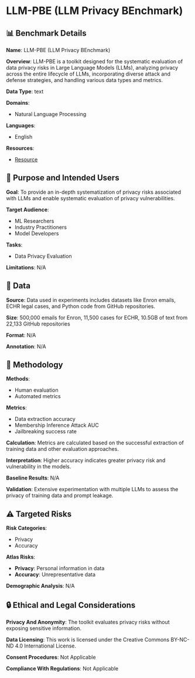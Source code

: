 # LLM-PBE (LLM Privacy BEnchmark)

## 📊 Benchmark Details

**Name**: LLM-PBE (LLM Privacy BEnchmark)

**Overview**: LLM-PBE is a toolkit designed for the systematic evaluation of data privacy risks in Large Language Models (LLMs), analyzing privacy across the entire lifecycle of LLMs, incorporating diverse attack and defense strategies, and handling various data types and metrics.

**Data Type**: text

**Domains**:
- Natural Language Processing

**Languages**:
- English

**Resources**:
- [Resource](https://llm-pbe.github.io/)

## 🎯 Purpose and Intended Users

**Goal**: To provide an in-depth systematization of privacy risks associated with LLMs and enable systematic evaluation of privacy vulnerabilities.

**Target Audience**:
- ML Researchers
- Industry Practitioners
- Model Developers

**Tasks**:
- Data Privacy Evaluation

**Limitations**: N/A

## 💾 Data

**Source**: Data used in experiments includes datasets like Enron emails, ECHR legal cases, and Python code from GitHub repositories.

**Size**: 500,000 emails for Enron, 11,500 cases for ECHR, 10.5GB of text from 22,133 GitHub repositories

**Format**: N/A

**Annotation**: N/A

## 🔬 Methodology

**Methods**:
- Human evaluation
- Automated metrics

**Metrics**:
- Data extraction accuracy
- Membership Inference Attack AUC
- Jailbreaking success rate

**Calculation**: Metrics are calculated based on the successful extraction of training data and other evaluation approaches.

**Interpretation**: Higher accuracy indicates greater privacy risk and vulnerability in the models.

**Baseline Results**: N/A

**Validation**: Extensive experimentation with multiple LLMs to assess the privacy of training data and prompt leakage.

## ⚠️ Targeted Risks

**Risk Categories**:
- Privacy
- Accuracy

**Atlas Risks**:
- **Privacy**: Personal information in data
- **Accuracy**: Unrepresentative data

**Demographic Analysis**: N/A

## 🔒 Ethical and Legal Considerations

**Privacy And Anonymity**: The toolkit evaluates privacy risks without exposing sensitive information.

**Data Licensing**: This work is licensed under the Creative Commons BY-NC-ND 4.0 International License.

**Consent Procedures**: Not Applicable

**Compliance With Regulations**: Not Applicable
